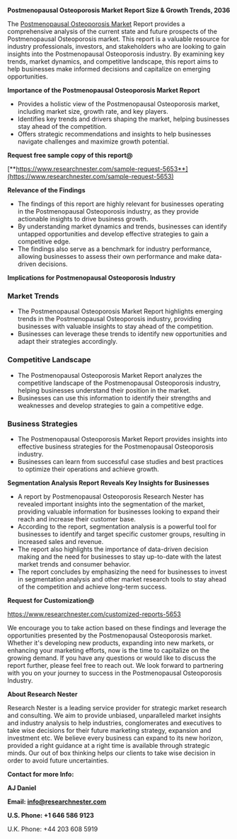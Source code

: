 ﻿<a name="_hlk168062250"></a>**Postmenopausal Osteoporosis Market Report Size & Growth Trends, 2036**

The [Postmenopausal Osteoporosis Market](https://www.researchnester.com/reports/postmenopausal-osteoporosis-market/5653) Report provides a comprehensive analysis of the current state and future prospects of the Postmenopausal Osteoporosis market. This report is a valuable resource for industry professionals, investors, and stakeholders who are looking to gain insights into the Postmenopausal Osteoporosis industry. By examining key trends, market dynamics, and competitive landscape, this report aims to help businesses make informed decisions and capitalize on emerging opportunities.

**Importance of the Postmenopausal Osteoporosis Market Report**

- Provides a holistic view of the Postmenopausal Osteoporosis market, including market size, growth rate, and key players.
- Identifies key trends and drivers shaping the market, helping businesses stay ahead of the competition.
- Offers strategic recommendations and insights to help businesses navigate challenges and maximize growth potential.

**Request free sample copy of this report@**

[**https://www.researchnester.com/sample-request-5653**](https://www.researchnester.com/sample-request-5653)

**Relevance of the Findings**

- The findings of this report are highly relevant for businesses operating in the Postmenopausal Osteoporosis industry, as they provide actionable insights to drive business growth.
- By understanding market dynamics and trends, businesses can identify untapped opportunities and develop effective strategies to gain a competitive edge.
- The findings also serve as a benchmark for industry performance, allowing businesses to assess their own performance and make data-driven decisions.

**Implications for Postmenopausal Osteoporosis Industry**
### **Market Trends**
- The Postmenopausal Osteoporosis Market Report highlights emerging trends in the Postmenopausal Osteoporosis industry, providing businesses with valuable insights to stay ahead of the competition.
- Businesses can leverage these trends to identify new opportunities and adapt their strategies accordingly.
### **Competitive Landscape**
- The Postmenopausal Osteoporosis Market Report analyzes the competitive landscape of the Postmenopausal Osteoporosis industry, helping businesses understand their position in the market.
- Businesses can use this information to identify their strengths and weaknesses and develop strategies to gain a competitive edge.
### **Business Strategies**
- The Postmenopausal Osteoporosis Market Report provides insights into effective business strategies for the Postmenopausal Osteoporosis industry.
- Businesses can learn from successful case studies and best practices to optimize their operations and achieve growth.

**Segmentation Analysis Report Reveals Key Insights for Businesses**

- A report by Postmenopausal Osteoporosis Research Nester has revealed important insights into the segmentation of the market, providing valuable information for businesses looking to expand their reach and increase their customer base.
- According to the report, segmentation analysis is a powerful tool for businesses to identify and target specific customer groups, resulting in increased sales and revenue.
- The report also highlights the importance of data-driven decision making and the need for businesses to stay up-to-date with the latest market trends and consumer behavior.
- The report concludes by emphasizing the need for businesses to invest in segmentation analysis and other market research tools to stay ahead of the competition and achieve long-term success.

**Request for Customization@**

<https://www.researchnester.com/customized-reports-5653> 

We encourage you to take action based on these findings and leverage the opportunities presented by the Postmenopausal Osteoporosis market. Whether it's developing new products, expanding into new markets, or enhancing your marketing efforts, now is the time to capitalize on the growing demand. If you have any questions or would like to discuss the report further, please feel free to reach out. We look forward to partnering with you on your journey to success in the Postmenopausal Osteoporosis Industry.

**About Research Nester**

Research Nester is a leading service provider for strategic market research and consulting. We aim to provide unbiased, unparalleled market insights and industry analysis to help industries, conglomerates and executives to take wise decisions for their future marketing strategy, expansion and investment etc. We believe every business can expand to its new horizon, provided a right guidance at a right time is available through strategic minds. Our out of box thinking helps our clients to take wise decision in order to avoid future uncertainties.

**Contact for more Info:**

**AJ Daniel**

**Email: info@researchnester.com**

**U.S. Phone: +1 646 586 9123**

U.K. Phone: +44 203 608 5919



